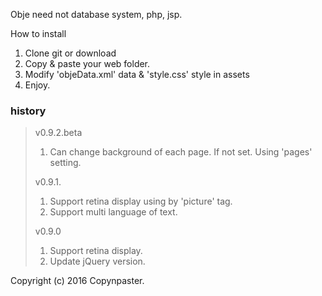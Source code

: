 Obje need not database system, php, jsp.

How to install

1. Clone git or download
2. Copy & paste your web folder.
3. Modify 'objeData.xml' data & 'style.css' style in assets
4. Enjoy.


### history

> v0.9.2.beta
> 
> 1. Can change background of each page. If not set. Using 'pages' setting.
>
> v0.9.1.
>
> 1. Support retina display using by 'picture' tag.
> 2. Support multi language of text.
> 
> v0.9.0
>
> 1. Support retina display.
> 2. Update jQuery version.

Copyright (c) 2016 Copynpaster.
